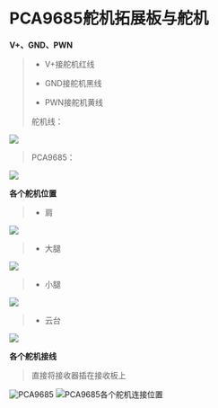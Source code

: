 # PCA9685舵机拓展板与舵机

**V+、GND、PWN**

>- V+接舵机红线
>
>- GND接舵机黑线
>
>- PWN接舵机黄线
>
>  舵机线：

![](/pic/ch6/6.3/1.png) 

>  PCA9685：
> 

![](/pic/ch6/6.3/2.png) 

**各个舵机位置**

>* 肩
>

![](/pic/ch6/6.3/3.png) 

>
>* 大腿
>

![](/pic/ch6/6.3/4.png) 

>
>* 小腿
>

![](/pic/ch6/6.3/5.png) 

>
>* 云台
>

![](/pic/ch6/6.3/6.png) 

**各个舵机接线**

>直接将接收器插在接收板上

![PCA9685](/pic/ch6/6.3/7.png) 
![PCA9685各个舵机连接位置](/pic/ch6/6.3/8.png) 